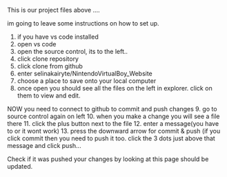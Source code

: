 This is our project files above ....

im going to leave some instructions on how to set up.

1. if you have vs code installed
2. open vs code
3. open the source control, its to the left..
4. click clone repository
5. click clone from github
6. enter selinakairyte/NintendoVirtualBoy_Website
7. choose a place to save onto your local computer
8. once open you should see all the files on the left in explorer. click on them to view and edit.

NOW you need to connect to github to commit and push changes
9. go to source control again on left 
10. when you make a change you will see a file there
11. click the plus button next to the file
12. enter a message(you have to or it wont work)
13. press the downward arrow for commit & push             (if you click commit then you need to push it too. click the 3 dots just above that message and click push...

Check if it was pushed your changes by looking at this page should be updated.
